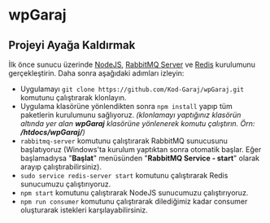 # wpGaraj

## Projeyi Ayağa Kaldırmak

İlk önce sunucu üzerinde [NodeJS](https://nodejs.org/en/), [RabbitMQ Server](https://www.rabbitmq.com/download.html) ve [Redis](https://redis.io/docs/getting-started/) kurulumunu gerçekleştirin. Daha sonra aşağıdaki adımları izleyin:

- Uygulamayı `git clone https://github.com/Kod-Garaj/wpGaraj.git` komutunu çalıştırarak klonlayın.
- Uygulama klasörüne yönlendikten sonra `npm install` yapıp tüm paketlerin kurulumunu sağlıyoruz. *(klonlamayı yaptığınız klasörün altında yer alan **wpGaraj** klasörüne yönlenerek komutu çalıştırın. Örn: **/htdocs/wpGaraj/**)*
- `rabbitmq-server` komutunu çalıştırarak RabbitMQ sunucusunu başlatıyoruz (Windows'ta kurulum yaptıktan sonra otomatik başlar. Eğer başlamadıysa "**Başlat**" menüsünden "**RabbitMQ Service - start**" olarak arayıp çalıştırabilirsiniz).
- `sudo service redis-server start` komutunu çalıştırarak Redis sunucumuzu çalıştırıyoruz.
- `npm start` komutunu çalıştırarak NodeJS sunucumuzu çalıştırıyoruz.
- `npm run consumer` komutunu çalıştırarak dilediğimiz kadar consumer oluşturarak istekleri karşılayabilirsiniz.
